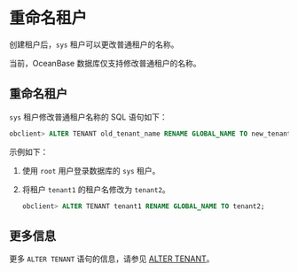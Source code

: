 重命名租户 
==========================

创建租户后，`sys` 租户可以更改普通租户的名称。

当前，OceanBase 数据库仅支持修改普通租户的名称。

重命名租户 
--------------------------

`sys` 租户修改普通租户名称的 SQL 语句如下：

```sql
obclient> ALTER TENANT old_tenant_name RENAME GLOBAL_NAME TO new_tenant_name;
```



示例如下：

1. 使用 `root` 用户登录数据库的 `sys` 租户。

   

2. 将租户 `tenant1` 的租户名修改为 `tenant2`。

   ```sql
   obclient> ALTER TENANT tenant1 RENAME GLOBAL_NAME TO tenant2;
   ```

   




更多信息 
-------------------------

更多 `ALTER TENANT` 语句的信息，请参见 [ALTER TENANT](../../../../10.sql-reference-mysql-mode/6.sql-statement/10.alter-tenant.md)。
